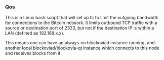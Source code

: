 ### Qos ###

This is a Linux bash script that will set up tc to limit the outgoing bandwidth for connections to the Bitcoin network. It limits outbound TCP traffic with a source or destination port of 2333, but not if the destination IP is within a LAN (defined as 192.168.x.x).

This means one can have an always-on blockoviad instance running, and another local blockoviad/blockovia-qt instance which connects to this node and receives blocks from it.
